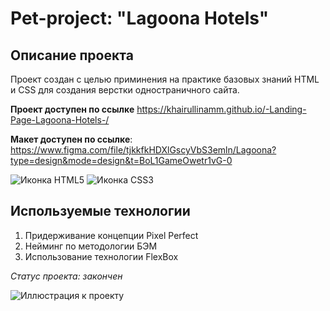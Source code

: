 # Pet-project: "Lagoona Hotels"

## Описание проекта
Проект создан с целью приминения на практике базовых знаний HTML и CSS для создания верстки одностраничного сайта. 

**Проект доступен по ссылке** https://khairullinamm.github.io/-Landing-Page-Lagoona-Hotels-/

**Макет доступен по ссылке**: https://www.figma.com/file/tjkkfkHDXlGscyVbS3emln/Lagoona?type=design&mode=design&t=BoL1GameOwetr1vG-0

![Иконка HTML5](https://img.shields.io/badge/HTML5-E34F26?style=for-the-badge&logo=html5&logoColor=white)
![Иконка CSS3](https://img.shields.io/badge/CSS3-1572B6?style=for-the-badge&logo=css3&logoColor=white)

## Используемые технологии

1. Придерживание концепции Pixel Perfect
2. Нейминг по методологии БЭМ
3. Использование технологии FlexBox

_Статус проекта: закончен_

![Иллюстрация к проекту](https://github.com/khairullinamm/-Landing-Page-Lagoona-Hotels-/raw/main/figma.png)
